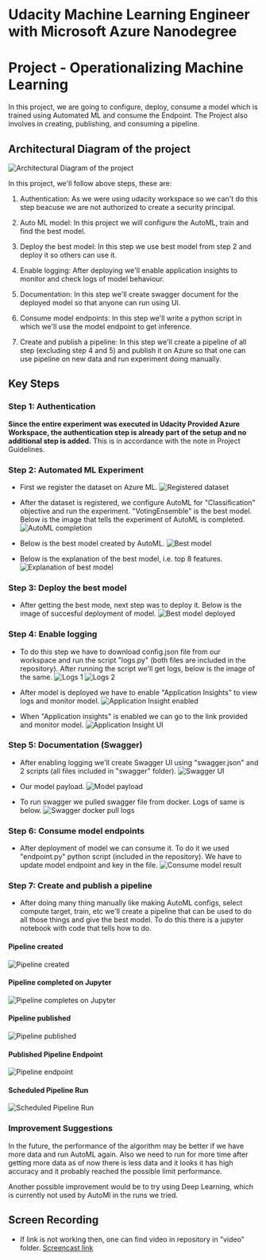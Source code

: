 # Udacity Machine Learning Engineer with Microsoft Azure Nanodegree

# Project - Operationalizing Machine Learning

In this project, we are going to configure, deploy, consume a model which is trained using Automated ML and consume the Endpoint. The Project also involves in creating, publishing, and consuming a pipeline.

## Architectural Diagram of the project
![Architectural Diagram of the project](./screenshots/azure_automl_architectural_diagram.png)

In this project, we'll follow above steps, these are:

1. Authentication: As we were using udacity workspace so we can't do this step beacuse we are not authorized to create a security principal.

2. Auto ML model: In this project we will configure the AutoML, train and find the best model.

3. Deploy the best model: In this step we use best model from step 2 and deploy it so others can use it.

4. Enable logging: After deploying we'll enable application insights to monitor and check logs of model behaviour.

5. Documentation: In this step we'll create swagger document for the deployed model so that anyone can run using UI.

6. Consume model endpoints: In this step we'll write a python script in which we'll use the model endpoint to get inference.

7. Create and publish a pipeline: In this step we'll create a pipeline of all step (excluding step 4 and 5) and publish it on Azure so that one can use pipeline on new data and run experiment doing manually.

## Key Steps
### Step 1: Authentication
**Since the entire experiment was executed in Udacity Provided Azure Workspace, the authentication step is already part of the setup and no additional step is added.** This is in accordance with the note in Project Guidelines.

### Step 2: Automated ML Experiment
- First we register the dataset on Azure ML.
![Registered dataset](./screenshots/2_dataset.png)

- After the dataset is registered, we configure AutoML for "Classification" objective and run the experiment. "VotingEnsemble" is the best model. Below is the image that tells the experiment of AutoML is completed.
![AutoML completion](./screenshots/2_automl_complete.png)

-  Below is the best model created by AutoML.
![Best model](./screenshots/2_automl_best_model.png)

- Below is the explanation of the best model, i.e. top 8 features.
![Explanation of best model](./screenshots/2_automl_best_model_explain.png)

### Step 3: Deploy the best model
- After getting the best mode, next step was to deploy it. Below is the image of succesful deployment of model.
![Best model deployed](./screenshots/3_automl_model_deploy.png)

### Step 4: Enable logging
- To do this step we have to download config.json file from our workspace and run the script "logs.py" (both files are included in the repository). After running the script we'll get logs, below is the image of the same.
![Logs 1](./screenshots/4_logs_1.png)
![Logs 2](./screenshots/4_logs_2.png)

- After model is deployed we have to enable "Application Insights" to view logs and monitor model.
![Application Insight enabled](./screenshots/4_deployed_ai_true.png)

- When "Application insights" is enabled we can go to the link provided and monitor model.
![Application Insight UI](./screenshots/4_deployed_ai_ui.png)

### Step 5: Documentation (Swagger)
- After enabling logging we'll create Swagger UI using "swagger.json" and 2 scripts (all files included in "swagger" folder).
![Swagger UI](./screenshots/5_swagger_ui.png)

- Our model payload.
![Model payload](./screenshots/5_swagger_payload.png)

- To run swagger we pulled swagger file from docker. Logs of same is below.
![Swagger docker pull logs](./screenshots/5_swagger_docker_pull.png)

### Step 6: Consume model endpoints
- After deployment of model we can consume it. To do it we used "endpoint.py" python script (included in the repository). We have to update model endpoint and key in the file.
![Consume model result](./screenshots/6_score_result.PNG)

### Step 7: Create and publish a pipeline
- After doing many thing manually like making AutoML configs, select compute target, train, etc we'll create a pipeline that can be used to do all those things and give the best model. To do this there is a jupyter notebook with code that tells how to do.
#### Pipeline created
![Pipeline created](./screenshots/7_pipeline_created.png)

#### Pipeline completed on Jupyter
![Pipeline completes on Jupyter](./screenshots/7_jupyter_step_runs.png)

#### Pipeline published
![Pipeline published](./screenshots/7_pipeline_published.png)

#### Published Pipeline Endpoint
![Pipeline endpoint](./screenshots/7_pipeline_endpoint.png)

#### Scheduled Pipeline Run
![Scheduled Pipeline Run](./screenshots/7_sheduled_run.png)

###  Improvement Suggestions
In the future, the performance of the algorithm may be better if we have more data and run AutoML again. Also we need to run for more time after getting more data as of now there is less data and it looks it has high accuracy and it probably reached the possible limit performance.

Another possible improvement would be to try using Deep Learning, which is currently not used by AutoMl in the runs we tried.

## Screen Recording
- If link is not working then, one can find video in repository in "video" folder. 
[Screencast link](https://drive.google.com/file/d/1oQUVRSGw4raDECiux3RIQQt_zQqe9YBN/view?usp=sharing)